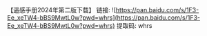 【遥感手册2024年第二版下载】
链接: ![https://pan.baidu.com/s/1F3-Ee_xeTW4-bBS9MwtL0w?pwd=whrs](https://pan.baidu.com/s/1F3-Ee_xeTW4-bBS9MwtL0w?pwd=whrs) 提取码: whrs 
